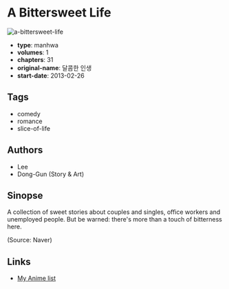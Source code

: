 # A Bittersweet Life

![a-bittersweet-life](https://cdn.myanimelist.net/images/manga/3/148197.jpg)

-   **type**: manhwa
-   **volumes**: 1
-   **chapters**: 31
-   **original-name**: 달콤한 인생
-   **start-date**: 2013-02-26

## Tags

-   comedy
-   romance
-   slice-of-life

## Authors

-   Lee
-   Dong-Gun (Story & Art)

## Sinopse

A collection of sweet stories about couples and singles, office workers and unemployed people. But be warned: there's more than a touch of bitterness here.

(Source: Naver)

## Links

-   [My Anime list](https://myanimelist.net/manga/85425/A_Bittersweet_Life)
